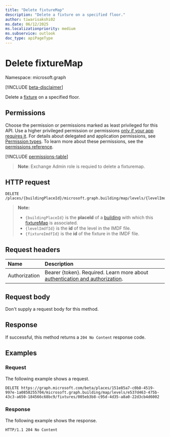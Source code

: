 ```yaml
---
title: "Delete fixtureMap"
description: "Delete a fixture on a specified floor."
author: tiwarisakshi02
ms.date: 06/12/2025
ms.localizationpriority: medium
ms.subservice: outlook
doc_type: apiPageType
---
```


# Delete fixtureMap

Namespace: microsoft.graph

[!INCLUDE [beta-disclaimer](../../includes/beta-disclaimer.md)]

Delete a [fixture](../resources/fixturemap.md) on a specified floor.

## Permissions

Choose the permission or permissions marked as least privileged for this API. Use a higher privileged permission or permissions [only if your app requires it](/graph/permissions-overview#best-practices-for-using-microsoft-graph-permissions). For details about delegated and application permissions, see [Permission types](/graph/permissions-overview#permission-types). To learn more about these permissions, see the [permissions reference](/graph/permissions-reference).

<!-- {
  "blockType": "permissions",
  "name": "fixturemap-delete-permissions"
}
-->
[!INCLUDE [permissions-table](../includes/permissions/fixturemap-delete-permissions.md)]

>**Note**: Exchange Admin role is requied to delete a fixturemap.

## HTTP request

<!-- {
  "blockType": "ignored"
}
-->
``` http
DELETE /places/{buildingPlaceId}/microsoft.graph.building/map/levels/{levelImdfID}/fixtures/{fixturesImdfID}
```
> **Note:**
> * `{buildingPlaceId}` is the **placeId** of a [building](../resources/building.md) with which this [fixtureMap](../resources/fixturemap.md) is associated.
> * `{levelImdfId}` is the **id** of the level in the IMDF file.
> * `{fixtureImdfId}` is the **id** of the fixture in the IMDF file.

## Request headers

|Name|Description|
|:---|:---|
|Authorization|Bearer {token}. Required. Learn more about [authentication and authorization](/graph/auth/auth-concepts).|

## Request body

Don't supply a request body for this method.

## Response

If successful, this method returns a `204 No Content` response code.

## Examples

### Request

The following example shows a request.
<!-- {
  "blockType": "request",
  "name": "delete_fixturemap"
}
-->
``` http
DELETE https://graph.microsoft.com/beta/places/151e85a7-c0b8-4519-997e-1a0858255704/microsoft.graph.building/map/levels/e537d463-475b-43c3-a650-184566c68bc9/fixtures/005eb3b8-c95d-4d35-a8a0-22d3cb4d6002
```

### Response

The following example shows the response.
<!-- {
  "blockType": "response",
  "truncated": true
}
-->
``` http
HTTP/1.1 204 No Content
```

